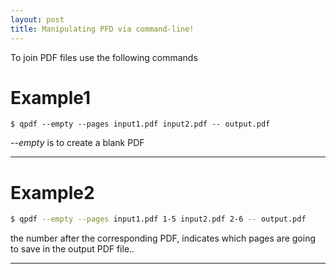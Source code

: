 ```yaml
---
layout: post
title: Manipulating PFD via command-line!
---
```


To join PDF files use the following commands

# Example1

```
$ qpdf --empty --pages input1.pdf input2.pdf -- output.pdf
```

*--empty* is to create a blank PDF

---

# Example2

```zsh
$ qpdf --empty --pages input1.pdf 1-5 input2.pdf 2-6 -- output.pdf
```

the number after the corresponding PDF, indicates which pages are going to save in the output PDF file..

---